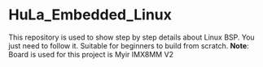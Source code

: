 # HuLa_Embedded_Linux
This repository is used to show step by step details about Linux BSP. You just need to follow it. Suitable for beginners to build from scratch.
**Note**: Board is used for this project is Myir IMX8MM V2
